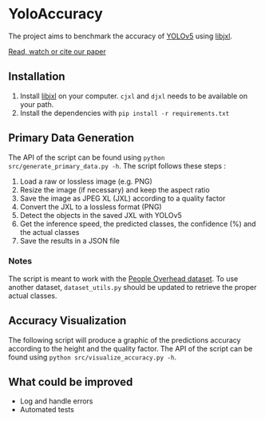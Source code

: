 # YoloAccuracy

The project aims to benchmark the accuracy of [YOLOv5](https://github.com/ultralytics/yolov5) using [libjxl](https://github.com/libjxl/libjxl).

[Read, watch or cite our paper](https://github.com/NTUA-Edge-Robotics/.github/blob/main/profile/README.md)

## Installation

1. Install [libjxl](https://github.com/libjxl/libjxl/releases) on your computer. `cjxl` and `djxl` needs to be available on your path.
1. Install the dependencies with `pip install -r requirements.txt`

## Primary Data Generation

The API of the script can be found using `python src/generate_primary_data.py -h`. The script follows these steps&nbsp;:

1. Load a raw or lossless image (e.g. PNG)
1. Resize the image (if necessary) and keep the aspect ratio
1. Save the image as JPEG XL (JXL) according to a quality factor
1. Convert the JXL to a lossless format (PNG)
1. Detect the objects in the saved JXL with YOLOv5
1. Get the inference speed, the predicted classes, the confidence (%) and the actual classes
1. Save the results in a JSON file

### Notes

The script is meant to work with the [People Overhead dataset](https://www.kaggle.com/datasets/hifrom/people-overhead). To use another dataset, `dataset_utils.py` should be updated to retrieve the proper actual classes.

## Accuracy Visualization

The following script will produce a graphic of the predictions accuracy according to the height and the quality factor. The API of the script can be found using `python src/visualize_accuracy.py -h`.

## What could be improved

- Log and handle errors
- Automated tests
